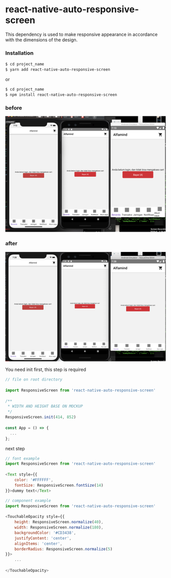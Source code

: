 
# react-native-auto-responsive-screen

This dependency is used to make responsive appearance in accordance with the dimensions of the design.

### Installation

```sh
$ cd project_name
$ yarn add react-native-auto-responsive-screen
```
or
```sh
$ cd project_name
$ npm install react-native-auto-responsive-screen
```
### before
![alt text](https://github.com/UADACID/react-native-auto-responsive-screen/blob/master/before.png)

### after
![alt text](https://github.com/UADACID/react-native-auto-responsive-screen/blob/master/after.png)


You need init first, this step is required

```js
// file on root directory

import ResponsiveScreen from 'react-native-auto-responsive-screen'

/**
 * WIDTH AND HEIGHT BASE ON MOCKUP
 */
ResponsiveScreen.init(414, 852)

const App = () => {
  ...
};
```
next step

```js
// font example
import ResponsiveScreen from 'react-native-auto-responsive-screen'

<Text style={{
    color: '#FFFFFF',
    fontSize: ResponsiveScreen.fontSize(14)
}}>dummy text</Text>
```

```js
// component example
import ResponsiveScreen from 'react-native-auto-responsive-screen'

<TouchableOpacity style={{
    height: ResponsiveScreen.normalize(40),
    width: ResponsiveScreen.normalize(180),
    backgroundColor: '#CD3438',
    justifyContent: 'center',
    alignItems: 'center',
    borderRadius: ResponsiveScreen.normalize(5)
}}>
    ...
    
</TouchableOpacity>
```